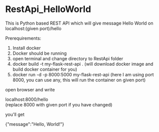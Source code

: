 # RestApi_HelloWorld

This is Python based REST API 
which will give message Hello World on localhost:(given port)/hello


Prerequirements:
1. Install docker
2. Docker should be running 
3. open terminal and change directory to RestApi folder 
4. docker build -t my-flask-rest-api . 
(will download docker image and build docker container for you)
4. docker run -d -p 8000:5000 my-flask-rest-api 
(here I am using port 8000, you can use any, this will run the container on given port)

open browser and write 

localhost:8000/hello    
(replace 8000 with given port if you have changed)

you'll get 

{"message":"Hello, World!"}

